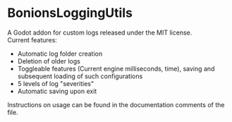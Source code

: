# BonionsLoggingUtils
 
A Godot addon for custom logs released under the MIT license.<br/>
Current features:
- Automatic log folder creation
- Deletion of older logs
- Toggleable features (Current engine milliseconds, time), saving and subsequent loading of such configurations
- 5 levels of log "severities"
- Automatic saving upon exit

Instructions on usage can be found in the documentation comments of the file.
